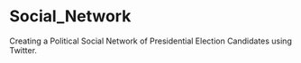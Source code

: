 # Social_Network
Creating a Political Social Network of Presidential Election Candidates using Twitter.
